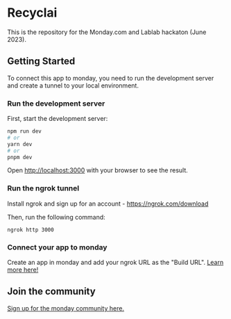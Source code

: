 
# Recyclai

This is the repository for the Monday.com and Lablab hackaton (June 2023).


## Getting Started

To connect this app to monday, you need to run the development server and create a tunnel to your local environment.

### Run the development server

First, start the development server:

```bash
npm run dev
# or
yarn dev
# or
pnpm dev
```

Open [http://localhost:3000](http://localhost:3000) with your browser to see the result.

### Run the ngrok tunnel

Install ngrok and sign up for an account - https://ngrok.com/download

Then, run the following command: 
```
ngrok http 3000
```

### Connect your app to monday

Create an app in monday and add your ngrok URL as the "Build URL". [Learn more here!](https://developer.monday.com/apps/docs/manage)


## Join the community

[Sign up for the monday community here.](https://community.monday.com)
